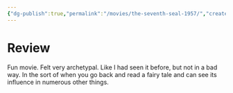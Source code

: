 ```yaml
---
{"dg-publish":true,"permalink":"/movies/the-seventh-seal-1957/","created":"2024-03-05","updated":"2024-03-06"}
---
```



# Review

Fun movie. Felt very archetypal. Like I had seen it before, but not in a bad way. In the sort of when you go back and read a fairy tale and can see its influence in numerous other things.
